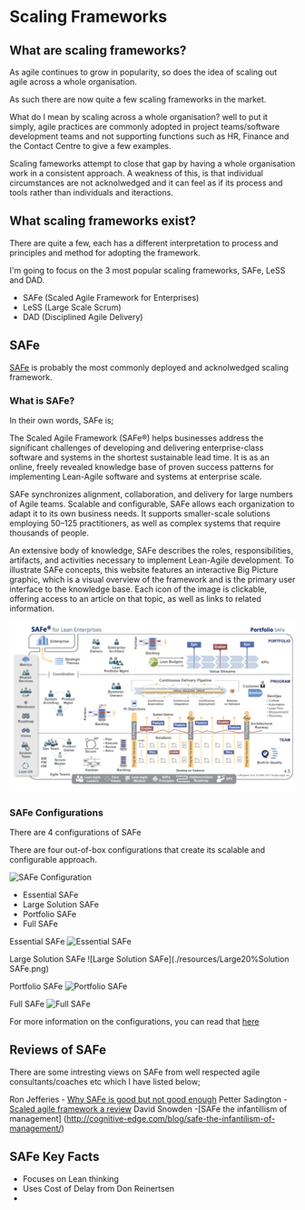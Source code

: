 # Scaling Frameworks

## What are scaling frameworks?

As agile continues to grow in popularity, so does the idea of scaling out agile across a whole organisation.

As such there are now quite a few scaling frameworks in the market.

What do I mean by scaling across a whole organisation? well to put it simply, agile practices are commonly adopted in project teams/software development teams and not supporting functions such as HR, Finance and the Contact Centre to give a few examples.

Scaling fameworks attempt to close that gap by having a whole organisation work in a consistent approach. A weakness of this, is that individual circumstances are not acknolwedged and it can feel as if its process and tools rather than individuals and iteractions.

## What scaling frameworks exist?

There are quite a few, each has a different interpretation to process and principles and method for adopting the framework.

I'm going to focus on the 3 most popular scaling frameworks, SAFe, LeSS and DAD.

- SAFe (Scaled Agile Framework for Enterprises)
- LeSS (Large Scale Scrum)
- DAD (Disciplined Agile Delivery)

## SAFe

[SAFe](http://www.scaledagileframework.com/) is probably the most commonly deployed and acknolwedged scaling framework.

### What is SAFe?

In their own words, SAFe is;

The Scaled Agile Framework (SAFe®) helps businesses address the significant challenges of developing and delivering enterprise-class software and systems in the shortest sustainable lead time. It is as an online, freely revealed knowledge base of proven success patterns for implementing Lean-Agile software and systems at enterprise scale. 

SAFe synchronizes alignment, collaboration, and delivery for large numbers of Agile teams. Scalable and configurable, SAFe allows each organization to adapt it to its own business needs. It supports smaller-scale solutions employing 50–125 practitioners, as well as complex systems that require thousands of people. 

An extensive body of knowledge, SAFe describes the roles, responsibilities, artifacts, and activities necessary to implement Lean-Agile development. To illustrate SAFe concepts, this website features an interactive Big Picture graphic, which is a visual overview of the framework and is the primary user interface to the knowledge base. Each icon of the image is clickable, offering access to an article on that topic, as well as links to related information.

![SAFE](./resources/SAFe.png)

### SAFe Configurations 

There are 4 configurations of SAFe

There are four out-of-box configurations that create its scalable and configurable approach.

![SAFe Configuration](./resources/Configurable20%SAFe.png)

- Essential SAFe 
- Large Solution SAFe
- Portfolio SAFe 
- Full SAFe

Essential SAFe
![Essential SAFe](.resources/Essential20%SAFe.png) 

Large Solution SAFe
![Large Solution SAFe](./resources/Large20%Solution SAFe.png)

Portfolio SAFe 
![Portfolio SAFe](./resources/Portfolio20%SAFe.png) 

Full SAFe
![Full SAFe](.resources/Full20%SAfe.png)

For more information on the configurations, you can read that [here](http://www.scaledagileframework.com/what-is-safe/)

## Reviews of SAFe

There are some intresting views on SAFe from well respected agile consultants/coaches etc which I have listed below;

Ron Jefferies - [Why SAFe is good but not good enough](http://xprogramming.com/articles/safe-good-but-not-good-enough/)
Petter Sadington - [Scaled agile framework a review](https://agilescout.com/scaled-agile-framework-safe-review/)
David Snowden -[SAFe the infantillism of management] (http://cognitive-edge.com/blog/safe-the-infantilism-of-management/)

## SAFe Key Facts

- Focuses on Lean thinking
- Uses Cost of Delay from Don Reinertsen
- 
